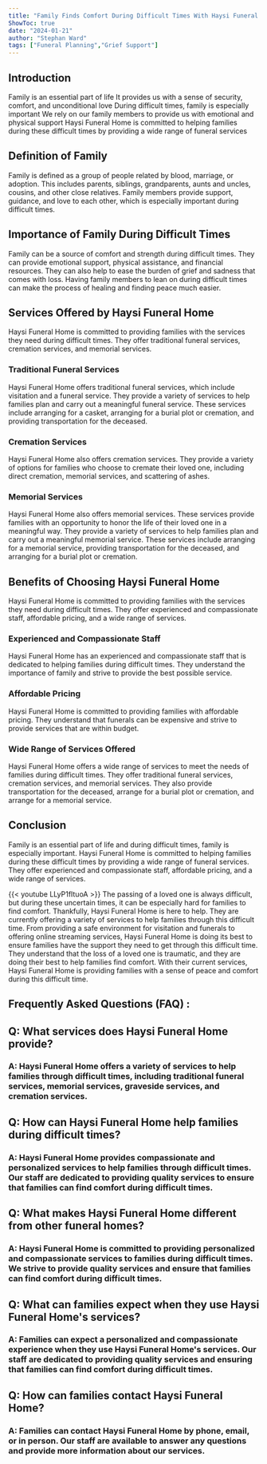 ```yaml
---
title: "Family Finds Comfort During Difficult Times With Haysi Funeral Home's Current Services"
ShowToc: true 
date: "2024-01-21"
author: "Stephan Ward" 
tags: ["Funeral Planning","Grief Support"]
---
```

## Introduction

Family is an essential part of life It provides us with a sense of security, comfort, and unconditional love During difficult times, family is especially important We rely on our family members to provide us with emotional and physical support Haysi Funeral Home is committed to helping families during these difficult times by providing a wide range of funeral services

## Definition of Family

Family is defined as a group of people related by blood, marriage, or adoption. This includes parents, siblings, grandparents, aunts and uncles, cousins, and other close relatives. Family members provide support, guidance, and love to each other, which is especially important during difficult times. 

## Importance of Family During Difficult Times

Family can be a source of comfort and strength during difficult times. They can provide emotional support, physical assistance, and financial resources. They can also help to ease the burden of grief and sadness that comes with loss. Having family members to lean on during difficult times can make the process of healing and finding peace much easier. 

## Services Offered by Haysi Funeral Home

Haysi Funeral Home is committed to providing families with the services they need during difficult times. They offer traditional funeral services, cremation services, and memorial services. 

### Traditional Funeral Services

Haysi Funeral Home offers traditional funeral services, which include visitation and a funeral service. They provide a variety of services to help families plan and carry out a meaningful funeral service. These services include arranging for a casket, arranging for a burial plot or cremation, and providing transportation for the deceased. 

### Cremation Services

Haysi Funeral Home also offers cremation services. They provide a variety of options for families who choose to cremate their loved one, including direct cremation, memorial services, and scattering of ashes. 

### Memorial Services

Haysi Funeral Home also offers memorial services. These services provide families with an opportunity to honor the life of their loved one in a meaningful way. They provide a variety of services to help families plan and carry out a meaningful memorial service. These services include arranging for a memorial service, providing transportation for the deceased, and arranging for a burial plot or cremation. 

## Benefits of Choosing Haysi Funeral Home

Haysi Funeral Home is committed to providing families with the services they need during difficult times. They offer experienced and compassionate staff, affordable pricing, and a wide range of services. 

### Experienced and Compassionate Staff

Haysi Funeral Home has an experienced and compassionate staff that is dedicated to helping families during difficult times. They understand the importance of family and strive to provide the best possible service. 

### Affordable Pricing

Haysi Funeral Home is committed to providing families with affordable pricing. They understand that funerals can be expensive and strive to provide services that are within budget. 

### Wide Range of Services Offered

Haysi Funeral Home offers a wide range of services to meet the needs of families during difficult times. They offer traditional funeral services, cremation services, and memorial services. They also provide transportation for the deceased, arrange for a burial plot or cremation, and arrange for a memorial service. 

## Conclusion

Family is an essential part of life and during difficult times, family is especially important. Haysi Funeral Home is committed to helping families during these difficult times by providing a wide range of funeral services. They offer experienced and compassionate staff, affordable pricing, and a wide range of services.

{{< youtube LLyP1fItuoA >}} 
The passing of a loved one is always difficult, but during these uncertain times, it can be especially hard for families to find comfort. Thankfully, Haysi Funeral Home is here to help. They are currently offering a variety of services to help families through this difficult time. From providing a safe environment for visitation and funerals to offering online streaming services, Haysi Funeral Home is doing its best to ensure families have the support they need to get through this difficult time. They understand that the loss of a loved one is traumatic, and they are doing their best to help families find comfort. With their current services, Haysi Funeral Home is providing families with a sense of peace and comfort during this difficult time.

## Frequently Asked Questions (FAQ) :
<h2>Q: What services does Haysi Funeral Home provide?</h2>

<h3>A: Haysi Funeral Home offers a variety of services to help families through difficult times, including traditional funeral services, memorial services, graveside services, and cremation services. </h3>

<h2>Q: How can Haysi Funeral Home help families during difficult times?</h2>

<h3>A: Haysi Funeral Home provides compassionate and personalized services to help families through difficult times. Our staff are dedicated to providing quality services to ensure that families can find comfort during difficult times. </h3>

<h2>Q: What makes Haysi Funeral Home different from other funeral homes?</h2>

<h3>A: Haysi Funeral Home is committed to providing personalized and compassionate services to families during difficult times. We strive to provide quality services and ensure that families can find comfort during difficult times. </h3>

<h2>Q: What can families expect when they use Haysi Funeral Home's services?</h2>

<h3>A: Families can expect a personalized and compassionate experience when they use Haysi Funeral Home's services. Our staff are dedicated to providing quality services and ensuring that families can find comfort during difficult times. </h3>

<h2>Q: How can families contact Haysi Funeral Home?</h2>

<h3>A: Families can contact Haysi Funeral Home by phone, email, or in person. Our staff are available to answer any questions and provide more information about our services. </h3>



